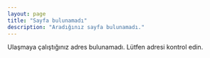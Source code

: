 ```yaml
---
layout: page
title: "Sayfa bulunamadı"
description: "Aradığınız sayfa bulunamadı."
---
```


Ulaşmaya çalıştığınız adres bulunamadı. Lütfen adresi kontrol edin.

<script type="text/javascript">
  var GOOG_FIXURL_LANG = 'tr';
  var GOOG_FIXURL_SITE = '{{ site.url }}'
</script>
<script type="text/javascript"
  src="http://linkhelp.clients.google.com/tbproxy/lh/wm/fixurl.js">
</script>